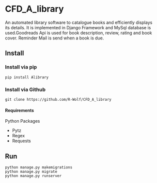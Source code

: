 # CFD_A_library
An automated library software to catalogue books and efficiently displays its details.
It is implemented in Django Framework and MySql database is used.Goodreads Api is used for book description, review, rating and book cover. Reminder Mail is send when a book is due.

## Install

### Install via pip

```
pip install Alibrary
```

### Install via Github

```
git clone https://github.com/R-Wolf/CFD_A_library
```

#### Requirements 
Python Packages
- Pytz
- Regex
- Requests


## Run

```
python manage.py makemigrations
python manage.py migrate
python manage.py runserver
```



